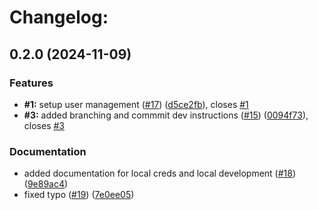 # Changelog:
## 0.2.0 (2024-11-09)

### Features

* **#1:** setup user management ([#17](https://github.com/NickLammerskitten/software-engineering/issues/17)) ([d5ce2fb](https://github.com/NickLammerskitten/software-engineering/commit/d5ce2fb43d2a57979c86078a2bed34a49f2eb736)), closes [#1](https://github.com/NickLammerskitten/software-engineering/issues/1)
* **#3:** added branching and commmit dev instructions ([#15](https://github.com/NickLammerskitten/software-engineering/issues/15)) ([0094f73](https://github.com/NickLammerskitten/software-engineering/commit/0094f737b0602f7e025625857fd7c3a80402af49)), closes [#3](https://github.com/NickLammerskitten/software-engineering/issues/3)

### Documentation

* added documentation for local creds and local development ([#18](https://github.com/NickLammerskitten/software-engineering/issues/18)) ([9e89ac4](https://github.com/NickLammerskitten/software-engineering/commit/9e89ac4f672282228bd1161cd1923d9068691610))
* fixed typo ([#19](https://github.com/NickLammerskitten/software-engineering/issues/19)) ([7e0ee05](https://github.com/NickLammerskitten/software-engineering/commit/7e0ee059fc65d09a63dbb4d544d6922e18d3ed01))

